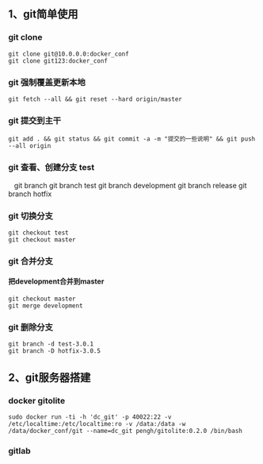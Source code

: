 ## 1、git简单使用
### git clone
    git clone git@10.0.0.0:docker_conf
    git clone git123:docker_conf
### git 强制覆盖更新本地
    git fetch --all && git reset --hard origin/master
### git 提交到主干
    git add . && git status && git commit -a -m "提交的一些说明" && git push --all origin
### git 查看、创建分支 test
    git branch
    git branch test
    git branch development
    git branch release 
    git branch hotfix
### git 切换分支
    git checkout test
    git checkout master
### git 合并分支
#### 把development合并到master
    git checkout master
    git merge development
### git 删除分支
    git branch -d test-3.0.1
    git branch -D hotfix-3.0.5    
    
## 2、git服务器搭建
### docker gitolite
    sudo docker run -ti -h 'dc_git' -p 40022:22 -v /etc/localtime:/etc/localtime:ro -v /data:/data -w /data/docker_conf/git --name=dc_git pengh/gitolite:0.2.0 /bin/bash
### gitlab
